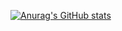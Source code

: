 [![Anurag's GitHub stats](https://github-readme-stats.vercel.app/api?username=kauanpecanha)](https://github.com/kauanpecanha/github-readme-stats)
